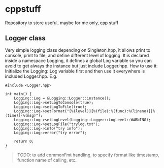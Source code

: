 # cppstuff
Repository to store useful, maybe for me only, cpp stuff

## Logger class
Very simple logging class depending on Singleton.hpp, it allows print to console, print to file, and define different level of logging.
It is declared inside a namespace Logging, it defines a global Log variable so you can avoid to get always the instance but just include Logger.hpp.
How to use it:
Initialize the Logging::Log variable first and then use it everywhere is included Logger.hpp. E.g.
```
#include <Logger.hpp>

int main() {
    Logging::Log = &Logging::Logger::instance();
    Logging::Log->setLogToConsole(true);
    Logging::Log->setLogToFile(true);
    Logging::Log->setFormat("[%(level)][%(file):%(func):%(lineno)][%(time)]-%(msg)");
    Logging::Log->setLogLevel(Logging::Logger::LogLevel::WARNING);
    Logging::Log->setLogFile("trylog.txt");
    Logging::Log->info("try info");
    Logging::Log->error("try error");

    return 0;
}
```
> TODO: to add commonFmt handling, to specify format like timestamp, function name of calling, etc.
